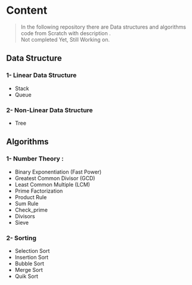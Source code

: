 # Content
> In the following repository there are Data structures and algorithms code from Scratch with description .  
> Not completed Yet, Still Working on. 
## Data Structure 
### 1- Linear Data Structure 
- Stack 
- Queue
### 2- Non-Linear Data Structure
- Tree 


## Algorithms 

### 1- Number Theory :
- Binary Exponentiation (Fast Power)
- Greatest Common Divisor (GCD)
- Least Common Multiple (LCM)
- Prime Factorization
- Product Rule 
- Sum Rule 
- Check_prime
- Divisors
- Sieve


### 2- Sorting 
- Selection Sort 
- Insertion Sort
- Bubble Sort 
- Merge Sort 
- Quik Sort 
